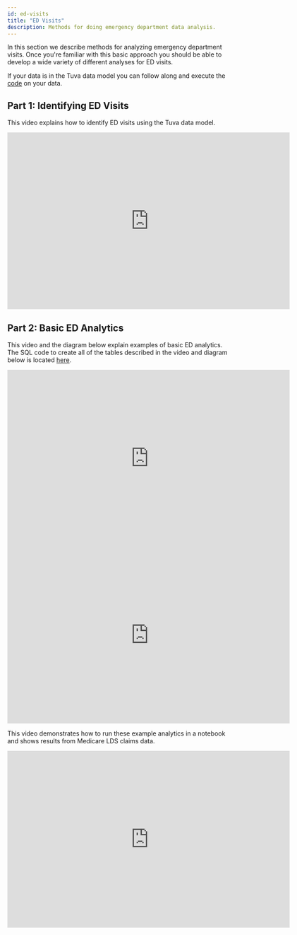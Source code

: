 ```yaml
---
id: ed-visits
title: "ED Visits"
description: Methods for doing emergency department data analysis.
---
```


In this section we describe methods for analyzing emergency department visits.  Once you're familiar with this basic approach you should be able to develop a wide variety of different analyses for ED visits.

If your data is in the Tuva data model you can follow along and execute the [code](https://github.com/tuva-health/analytics/tree/main/emergency_department_analytics) on your data.

## Part 1: Identifying ED Visits

This video explains how to identify ED visits using the Tuva data model.

<iframe width="640" height="400" src="https://www.youtube.com/embed/60cYouBpnhU?si=ofts919O6ClS4XOF" title="YouTube video player" frameborder="0" allow="accelerometer; autoplay; clipboard-write; encrypted-media; gyroscope; picture-in-picture; web-share" referrerpolicy="strict-origin-when-cross-origin" allowfullscreen></iframe>

## Part 2: Basic ED Analytics

This video and the diagram below explain examples of basic ED analytics.  The SQL code to create all of the tables described in the video and diagram below is located [here](https://github.com/tuva-health/analytics/blob/main/emergency_department_analytics/basic_ed_analytics_and_pkpy_calculations.sql).

<iframe width="640" height="400" src="https://www.youtube.com/embed/mJij7EeXsNY?si=pTfxI1N7juF9SKUS" title="YouTube video player" frameborder="0" allow="accelerometer; autoplay; clipboard-write; encrypted-media; gyroscope; picture-in-picture; web-share" referrerpolicy="strict-origin-when-cross-origin" allowfullscreen></iframe>

<iframe width="640" height="400" src="https://miro.com/app/live-embed/uXjVJMV9qtg=/?embedMode=view_only_without_ui&moveToViewport=-2233,-1458,8919,4428&embedId=733535922536" frameborder="0" scrolling="no" allow="fullscreen; clipboard-read; clipboard-write" allowfullscreen></iframe>

This video demonstrates how to run these example analytics in a notebook and shows results from Medicare LDS claims data.

<iframe width="640" height="400" src="https://www.youtube.com/embed/LUf3dsr8ttc?si=xwWUB3WwqxhOPNqv" title="YouTube video player" frameborder="0" allow="accelerometer; autoplay; clipboard-write; encrypted-media; gyroscope; picture-in-picture; web-share" referrerpolicy="strict-origin-when-cross-origin" allowfullscreen></iframe>